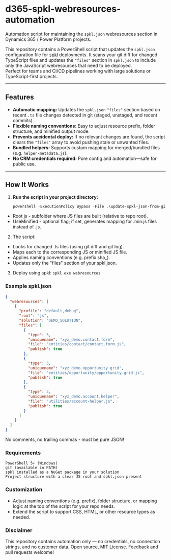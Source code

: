 # d365-spkl-webresources-automation

Automation script for maintaining the `spkl.json` webresources section in Dynamics 365 / Power Platform projects.

This repository contains a PowerShell script that updates the `spkl.json` configuration file for [spkl](https://github.com/scottdurow/spkl) deployments. It scans your git diff for changed TypeScript files and updates the `"files"` section in `spkl.json` to include only the JavaScript webresources that need to be deployed.  
Perfect for teams and CI/CD pipelines working with large solutions or TypeScript-first projects.

---

## Features

- **Automatic mapping:** Updates the `spkl.json` `"files"` section based on recent `.ts` file changes detected in git (staged, unstaged, and recent commits).
- **Flexible naming conventions:** Easy to adjust resource prefix, folder structure, and minified output mode.
- **Prevents accidental deploy:** If no relevant changes are found, the script clears the `"files"` array to avoid pushing stale or unwanted files.
- **Bundled helpers:** Supports custom mapping for merged/bundled files (e.g. `helper-metadata.js`).
- **No CRM credentials required:** Pure config and automation—safe for public use.

---

## How It Works

1. **Run the script in your project directory:**
   ```powershell
   powershell -ExecutionPolicy Bypass -File .\update-spkl-json-from-git.ps1 -Root js [-UseMinified]
    ```
  - Root js - subfolder where JS files are built (relative to repo root).
  - UseMinified - optional flag; if set, generates mapping for .min.js files instead of .js.

2. The script:
  - Looks for changed .ts files (using git diff and git log).
  - Maps each to the corresponding JS or minified JS file.
  - Applies naming conventions (e.g. prefix sha_).
  - Updates only the "files" section of your spkl.json.

3. Deploy using spkl:
   ```spkl.exe webresources```

### Example spkl.json
```json
{
  "webresources": [
    {
      "profile": "default,debug",
      "root": "js",
      "solution": "DEMO_SOLUTION",
      "files": [
        {
          "type": 3,
          "uniquename": "xyz_demo.contact.form",
          "file": "entities/contact/contact.form.js",
          "publish": true
        },
        {
          "type": 3,
          "uniquename": "xyz_demo.opportunity.grid",
          "file": "entities/opportunity/opportunity.grid.js",
          "publish": true
        },
        {
          "type": 3,
          "uniquename": "xyz_demo.account.helper",
          "file": "utilities/account-helper.js",
          "publish": true
        }
      ]
    }
  ]
}
```
No comments, no trailing commas - must be pure JSON!

### Requirements

```
PowerShell 5+ (Windows)
git (available in PATH)
spkl installed as a NuGet package in your solution
Project structure with a clear JS root and spkl.json present
```

### Customization

  - Adjust naming conventions (e.g. prefix), folder structure, or mapping logic at the top of the script for your repo needs.
  - Extend the script to support CSS, HTML, or other resource types as needed.

### Disclaimer

This repository contains automation only — no credentials, no connection strings, and no customer data.
Open source, MIT License.
Feedback and pull requests welcome!
